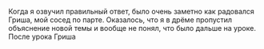 Когда я озвучил правильный ответ, было очень заметно как радовался Гриша, мой сосед по парте.
Оказалось, что я в дрёме пропустил объяснение новой темы и вообще не понял, что было дальше на уроке.
После урока Гриша 